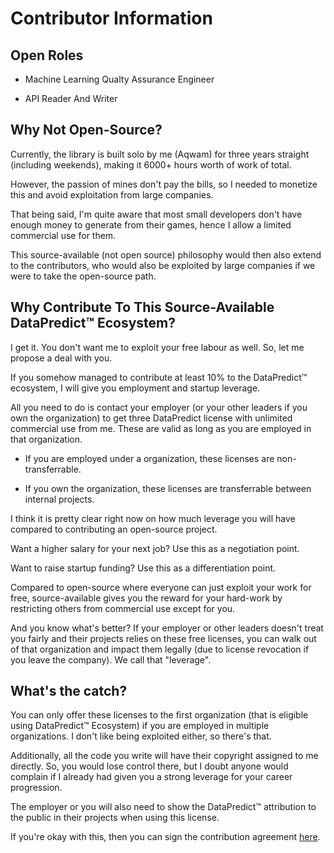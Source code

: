 # Contributor Information

## Open Roles

* Machine Learning Qualty Assurance Engineer

* API Reader And Writer

## Why Not Open-Source?

Currently, the library is built solo by me (Aqwam) for three years straight (including weekends), making it 6000+ hours worth of work of total.

However, the passion of mines don't pay the bills, so I needed to monetize this and avoid exploitation from large companies.

That being said, I'm quite aware that most small developers don't have enough money to generate from their games, hence I allow a limited commercial use for them.

This source-available (not open source) philosophy would then also extend to the contributors, who would also be exploited by large companies if we were to take the open-source path.

## Why Contribute To This Source-Available DataPredict™ Ecosystem?

I get it. You don't want me to exploit your free labour as well. So, let me propose a deal with you.

If you somehow managed to contribute at least 10% to the DataPredict™ ecosystem, I will give you employment and startup leverage.

All you need to do is contact your employer (or your other leaders if you own the organization) to get three DataPredict license with unlimited commercial use from me. These are valid as long as you are employed in that organization.

* If you are employed under a organization, these licenses are non-transferrable.

* If you own the organization, these licenses are transferrable between internal projects.

I think it is pretty clear right now on how much leverage you will have compared to contributing an open-source project.

Want a higher salary for your next job? Use this as a negotiation point.

Want to raise startup funding? Use this as a differentiation point.

Compared to open-source where everyone can just exploit your work for free, source-available gives you the reward for your hard-work by restricting others from commercial use except for you.

And you know what's better? If your employer or other leaders doesn't treat you fairly and their projects relies on these free licenses, you can walk out of that organization and impact them legally (due to license revocation if you leave the company). We call that "leverage".

## What's the catch?

You can only offer these licenses to the first organization (that is eligible using DataPredict™ Ecosystem) if you are employed in multiple organizations. I don't like being exploited either, so there's that.

Additionally, all the code you write will have their copyright assigned to me directly. So, you would lose control there, but I doubt anyone would complain if I already had given you a strong leverage for your career progression.

The employer or you will also need to show the DataPredict™ attribution to the public in their projects when using this license.

If you're okay with this, then you can sign the contribution agreement [here]().
